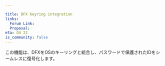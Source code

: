 ```yaml
---

title: DFX keyring integration
links:
  Forum Link: 
  Proposal:
eta: Q4 22
is_community: false
---
```

この機能は、DFXをOSのキーリングと統合し、パスワードで保護されたIDをシームレスに復号化します。

<!---

This feature integrates DFX with the OS keyring for seamless decryption of password-protected identities.

-->
